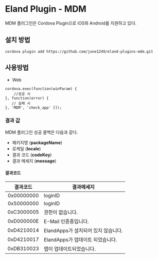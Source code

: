 # Eland Plugin - MDM
MDM 플러그인은 Cordova Plugin으로 iOS와 Android를 지원하고 있다.

## 설치 방법
```
cordova plugin add https://github.com/june1249/eland-plugins-mdm.git
```

## 사용방법
* Web
```
cordova.exec(function(winParam) {
    //성공 시
}, function(error) {
   // 실패 시
}, 'MDM', 'check_app' []);
```
### 결과 값
MDM 플러그인 성공 콜백은 다음과 같다.
- 패키지명 (**packageName**)
- 로케일 (**locale**)
- 결과 코드 (**codeKey**)
- 결과 메세지 (**message**)
#### 결과코드
|결과코드|결과메세지|
|:-:|---|
|0x00000000|loginID|
|0x50000000|loginID|
|0xC3000005|권한이 없습니다.|
|0xD000000E|E-Mail 인증중입니다.|
|0xD4210014|ElandApps가 설치되어 있지 않습니다.|
|0xD4210017|ElandApps가 업데이트 되었습니다.|
|0xDB310023|앱이 업데이트되었습니다.|
